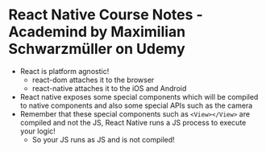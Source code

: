 # React Native Course Notes - Academind by Maximilian Schwarzmüller on Udemy

* React is platform agnostic!
  * react-dom attaches it to the browser
  * react-native attaches it to the iOS and Android
* React native exposes some special components which will be compiled to native components and also some special APIs such as the camera
* Remember that these special components such as ```<View></View>``` are compiled and not the JS, React Native runs a JS process to execute your logic!
  * So your JS runs as JS and is not compiled!

